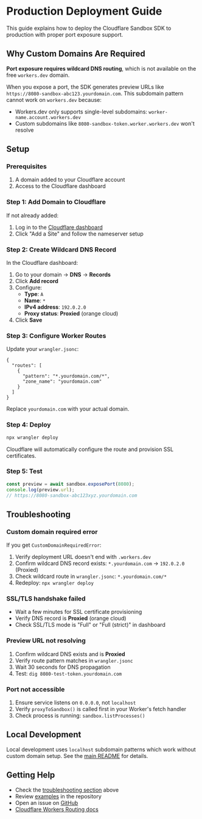 # Production Deployment Guide

This guide explains how to deploy the Cloudflare Sandbox SDK to production with proper port exposure support.

## Why Custom Domains Are Required

**Port exposure requires wildcard DNS routing**, which is not available on the free `workers.dev` domain.

When you expose a port, the SDK generates preview URLs like `https://8080-sandbox-abc123.yourdomain.com`. This subdomain pattern cannot work on `workers.dev` because:
- Workers.dev only supports single-level subdomains: `worker-name.account.workers.dev`
- Custom subdomains like `8080-sandbox-token.worker.workers.dev` won't resolve

## Setup

### Prerequisites

1. A domain added to your Cloudflare account
2. Access to the Cloudflare dashboard

### Step 1: Add Domain to Cloudflare

If not already added:
1. Log in to the [Cloudflare dashboard](https://dash.cloudflare.com)
2. Click "Add a Site" and follow the nameserver setup

### Step 2: Create Wildcard DNS Record

In the Cloudflare dashboard:
1. Go to your domain → **DNS** → **Records**
2. Click **Add record**
3. Configure:
   - **Type**: `A`
   - **Name**: `*`
   - **IPv4 address**: `192.0.2.0`
   - **Proxy status**: **Proxied** (orange cloud)
4. Click **Save**

### Step 3: Configure Worker Routes

Update your `wrangler.jsonc`:

```jsonc
{
  "routes": [
    {
      "pattern": "*.yourdomain.com/*",
      "zone_name": "yourdomain.com"
    }
  ]
}
```

Replace `yourdomain.com` with your actual domain.

### Step 4: Deploy

```bash
npx wrangler deploy
```

Cloudflare will automatically configure the route and provision SSL certificates.

### Step 5: Test

```typescript
const preview = await sandbox.exposePort(8080);
console.log(preview.url);
// https://8080-sandbox-abc123xyz.yourdomain.com
```

## Troubleshooting

### Custom domain required error

If you get `CustomDomainRequiredError`:
1. Verify deployment URL doesn't end with `.workers.dev`
2. Confirm wildcard DNS record exists: `*.yourdomain.com` → `192.0.2.0` (Proxied)
3. Check wildcard route in `wrangler.jsonc`: `*.yourdomain.com/*`
4. Redeploy: `npx wrangler deploy`

### SSL/TLS handshake failed

- Wait a few minutes for SSL certificate provisioning
- Verify DNS record is **Proxied** (orange cloud)
- Check SSL/TLS mode is "Full" or "Full (strict)" in dashboard

### Preview URL not resolving

1. Confirm wildcard DNS exists and is **Proxied**
2. Verify route pattern matches in `wrangler.jsonc`
3. Wait 30 seconds for DNS propagation
4. Test: `dig 8080-test-token.yourdomain.com`

### Port not accessible

1. Ensure service listens on `0.0.0.0`, not `localhost`
2. Verify `proxyToSandbox()` is called first in your Worker's fetch handler
3. Check process is running: `sandbox.listProcesses()`

## Local Development

Local development uses `localhost` subdomain patterns which work without custom domain setup. See the [main README](../README.md#port-forwarding) for details.

## Getting Help

- Check the [troubleshooting section](#troubleshooting) above
- Review [examples](../examples/) in the repository
- Open an issue on [GitHub](https://github.com/cloudflare/sandbox-sdk/issues)
- [Cloudflare Workers Routing docs](https://developers.cloudflare.com/workers/configuration/routing/)
